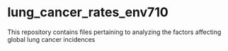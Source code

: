 # lung_cancer_rates_env710
This repository contains files pertaining to analyzing the factors affecting global lung cancer incidences
